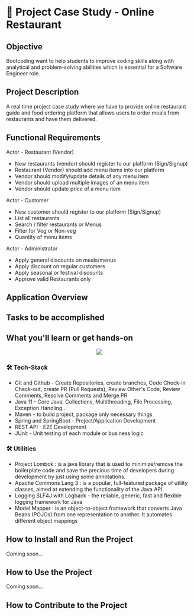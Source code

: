 # 🚀 Project Case Study - Online Restaurant 


<!--[![Build Status]
[![AppVeyor branch]
[![Coverage Status]
![License] 
-->

## Objective 
Bootcoding want to help students to improve coding skills along with analytical and problem-solving abilities which is essential for a Software Engineer role.


## Project Description 
A real time project case study where we have to provide online restaurant guide and food ordering platform that allows users to order meals from restaurants and have them delivered.


## Functional Requirements
Actor - Restaurant (Vendor)
- New restaurants (vendor) should register to our platform (Sign/Signup)
- Restaurant (Vendor) should add menu items into our platform
- Vendor should modify/update details of any menu item
- Vendor should upload multiple images of an menu item
- Vendor should update price of a menu item

Actor - Customer
- New customer should register to our platform (Sign/Signup)
- List all restaurants
- Search / filter restaurants or Menus
- Filter for Veg or Non-veg 
- Quantity of menu items

Actor - Administrator
- Apply general discounts on meals/menus
- Apply discount on regular customers
- Apply seasonal or festival discounts
- Approve valid Restaurants only



## Application Overview



## Tasks to be accomplished 


## What you'll learn or get hands-on 
<p align="center">
  <a href="https://skillicons.dev">
    <img src="https://skillicons.dev/icons?i=github,git,java,maven,spring,postgres" />
  </a>
</p>


### 🛠 Tech-Stack
- Git and Github - Create Repositories, create branches, Code Check-in Check-out, create PR (Pull Requests), Review Other's Code, Review Comments, Resolve Comments and Merge PR
- Java 11 - Core Java, Collections, Multithreading, File Processing, Exception Handling...
- Maven - to build project, package only necessary things
- Spring and SpringBoot - Project/Application Development 
- REST API - E2E Development  
- JUnit - Unit testing of each module or business logic 

### 🛠 Utilities
- Project Lombok : is a java library that is used to minimize/remove the boilerplate code and save the precious time of developers during development by just using some annotations.
- Apache Commons Lang 3 : is a popular, full-featured package of utility classes, aimed at extending the functionality of the Java API.
- Logging SLF4J with Logback - the reliable, generic, fast and flexible logging framework for Java
- Model Mapper : is an object-to-object framework that converts Java Beans (POJOs) from one representation to another. It automates different object mappings


## How to Install and Run the Project
Coming soon...

## How to Use the Project
Coming soon...

## How to Contribute to the Project

<!--
<table>
    <tr>
        <th>Inline-diff</th>
        <th>Status dashboard</th>
    </tr>
    <tr>
        <td width="50%">
            <a href="https://cloud.githubusercontent.com/assets/5016978/6471628/886430f8-c1a1-11e4-99e9-883837dba86f.gif">
                <img src="https://cloud.githubusercontent.com/assets/5016978/6471628/886430f8-c1a1-11e4-99e9-883837dba86f.gif" width="100%">
            </a>
        </td>
        <td width="50%">
            <a href="https://cloud.githubusercontent.com/assets/5016978/6704171/2f236466-cd02-11e4-9b7d-22cc880b5e9d.png">
                <img src="https://cloud.githubusercontent.com/assets/5016978/6704171/2f236466-cd02-11e4-9b7d-22cc880b5e9d.png" width="100%">
            </a>
        </td>
    </tr>
    <tr>
        <td width="50%">(Un)stage and revert individual lines and hunks.</td>
        <td width="50%">Display and overview and offer actions to manipulate your project state.</td>
    </tr>
</table>

<table>
    <tr>
        <th>Branch dashboard</th>
        <th>Tags dashboard</th>
    </tr>
    <tr>
        <td width="50%">
            <a href="https://cloud.githubusercontent.com/assets/5016978/6704168/2b2e7b84-cd02-11e4-90f4-8dd96b21edeb.png">
                <img src="https://cloud.githubusercontent.com/assets/5016978/6704168/2b2e7b84-cd02-11e4-90f4-8dd96b21edeb.png" width="100%">
            </a>
        </td>
        <td width="50%">
            <a href="https://cloud.githubusercontent.com/assets/5016978/6704169/2c80beac-cd02-11e4-8940-986ea0f0d6bb.png">
                <img src="https://cloud.githubusercontent.com/assets/5016978/6704169/2c80beac-cd02-11e4-8940-986ea0f0d6bb.png" width="100%">
            </a>
        </td>
    </tr>
    <tr>
        <td width="50%">View and manipulate local and remote branches.</td>
        <td width="50%">View and manipulate local and remote tags.</td>
    </tr>
</table>

<table>
    <tr>
        <th>Github integration</th>
        <th>Rebase dashboard</th>
    </tr>
    <tr>
        <td width="50%">
            <a href="https://cloud.githubusercontent.com/assets/5016978/6704029/8fcaddbe-cd00-11e4-83b6-32276a2c2b65.gif">
                <img src="https://cloud.githubusercontent.com/assets/5016978/6704029/8fcaddbe-cd00-11e4-83b6-32276a2c2b65.gif" width="100%">
            </a>
        </td>
        <td width="50%">
            <a href="https://cloud.githubusercontent.com/assets/5016978/7017776/5ca9ceca-dcb1-11e4-8fcb-552551f7743a.gif">
                <img src="https://cloud.githubusercontent.com/assets/5016978/7017776/5ca9ceca-dcb1-11e4-8fcb-552551f7743a.gif" width="100%">
            </a>
        </td>
    </tr>
    <tr>
        <td width="50%">Reference issues and collaborators in commits.  Open files on GitHub in the browser, with lines pre-selected.</td>
        <td width="50%"> Squash, edit, move, rebase, undo, redo.</td>
    </tr>
</table>

-->